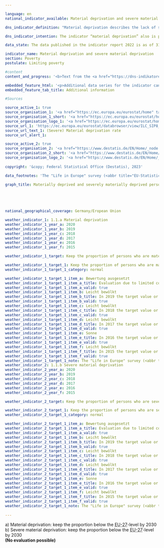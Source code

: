 ```yaml
---

language: en    
national_indicator_available: Material deprivation and severe material deprivation    

dns_indicator_definition: "Material deprivation describes the lack of specific consumer goods and the involuntary foregoing of discretionary consumption for financial reasons. The two indicators represent the proportion of people out of the total population who are deemed to suffer either material deprivation (1.1.a) or severe material deprivation (1.1.b). The designation of (severe) material deprivation applies to all people whose household meets at least three (severely materially deprived: at least four) of nine defined criteria reflecting the financial restrictions of the household."    

dns_indicator_intention: The indicator “material deprivation” also is part of the extensive reporting on poverty and wealth conducted by the Federal Government. By identifying individual deficiencies, it aims to act as a substitute for illustrating living conditions threatened by poverty. The target is to combat material deprivation, therefore both, the percentage of persons who are materially as well as severely materially deprived, should stay below the level within the European Union.    

data_state: The data published in the indicator report 2022 is as of 31 October 2022. The data shown on this platform is updated regularly, so that more current data may be available online than published in the <a href="https://dns-indikatoren.de/en/publications_reports/">indicator report 2022</a>.    

indicator_name: Material deprivation and severe material deprivation    
section: Poverty    
postulate: Limiting poverty    

#content     
content_and_progress: '<b>Text from the <a href="https://dns-indikatoren.de/en/publications_reports/">Indicator Report 2022&nbsp;</a></b><br><br>The data is drawn from the Europe-wide harmonised annual Statistics on Income and Living Conditions (<abbr title="EU-Statistics on Income and Living Conditions" tabindex="0">EU-SILC</abbr>) which is incorporated into the microcensus with extensive methodological changes from the 2020&nbsp;survey year onward due to increasing requirements on data with respect to actuality and provision of more detailed regional results. As a consequence, the data since survey year 2020&nbsp;are not comparable with prior survey years. <br><br>The selected survey variables are expenditures based on a lifestyle that is considered appropriate, desirable or even necessary in Europe. These nine criteria used to characterise material deprivation are standardised across all countries in which <abbr title="EU-Statistics on Income and Living Conditions" tabindex="0">EU-SILC</abbr> is conducted, thereby allowing Europe-wide comparisons. Survey results are derived from self-assessment of households. According to the definition of <abbr title="EU-Statistics on Income and Living Conditions" tabindex="0">EU-SILC</abbr>, households are characterized to suffer from (severe) material deprivation, if they fulfil at least three (severe material deprivation: at least four) of the following nine criteria:<br><br>   1.	Financial difficulties to pay for rent, mortgages, or utility bills on time.<br><br>   2.	Financial difficulties to ensure adequate heating in the residence.<br><br>   3.	Financial difficulties to meet unplanned expenditures of a specific amount from one’s own financial resources.<br><br>   4.	Financial difficulties to eat meat, fish or an equivalent vegetarian meal every second day.<br><br>   5.	Financial difficulties to spend one week’s holidays per year outside the actual residence.<br><br>   6.	Lack of a car in the household due to financial reasons.<br><br>   7.	Lack of a washing machine in the household due to financial reasons.<br><br>   8.	Lack of a colour TV in the household due to financial reasons. <br><br>   9.	Lack of a telephone in the household due to financial reasons.<br><br>Until 2019, the shares of the population experiencing both material deprivation and severe material deprivation declined over time for Germany as in the European Union (<abbr title="European Union" tabindex="0">EU</abbr>) as a whole. At all times, the values for Germany were always significantly lower than those for the <abbr title="European Union" tabindex="0">EU</abbr>.<br><br>In 2020&nbsp;13.4&nbsp;% of the population in Germany were affected by material deprivation. This value is slightly higher than the value for the <abbr title="European Union" tabindex="0">EU</abbr> population that is 13.3&nbsp;%, which was calculated by the Statistical Office of the European Union (<abbr title="European Statistical Office" tabindex="0">Eurostat</abbr>) excluding the United Kingdom (Brexit) for the first time in 2020. For this reason, and due to the above-mentioned methodological changes to the survey design, the value is only comparable with the previous year"s figures to a limited extent. Even after the <abbr title="United Kingdom" tabindex="0">UK</abbr>"s <abbr title="European Union" tabindex="0">EU</abbr> exit and methodological adjustments to the survey, the rate of people experiencing severe material deprivation in Germany in 2020&nbsp;remained below the <abbr title="European Union" tabindex="0">EU</abbr> figure of 5.9&nbsp;% at 5.6&nbsp;%. The German government"s target for severe material deprivation was thus just achieved.<br><br>The indicator on "severe material deprivation" has been redefined and expanded in the <abbr title="European Union" tabindex="0">EU</abbr> as part of the Europe 2030&nbsp;targets, in that additional criteria on social deprivation are now also taken into account. At the European level, therefore, only the indicators "rate of (severe) material and social deprivation" will be provided in the future. A corresponding adjustment of the goals and indicators of the German Sustainability Strategy will therefore be necessary.'    

embedded_feature_html: '<p>Additional data series for the indicator can be found <a href="https://dnsTestEnvironment.github.io/dns-indicators/public/AddInfos/en/1_1_ab.pdf" target="_blank" >here</a>.</p><br><small>Note: You can display the PDF document directly in your browser or download the PDF document and open it with a PDF reader of your choice. We will be happy to advise you.</small>'
embedded_feature_tab_title: Additional information    

#Sources    

source_active_1: true
source_organisation_1: '<a href="https://ec.europa.eu/eurostat/home" target="_blank" onclick="return confirm_alert('')>Eurostat</a>'
source_organisation_1_short: '<a href="https://ec.europa.eu/eurostat/home" target="_blank" onclick="return confirm_alert('')>Eurostat</a>'
source_organisation_logo_1: '<a href="https://ec.europa.eu/eurostat/home" target="_blank" onclick="return confirm_alert('')><img src="www.dnsTestEnvironment.github.io/dns-indicators/public/OrgImgEn/eurostat.png" alt="Eurostat" title=" Click here to visit the homepage of the organizationEurostat" style="height:60px; width:148px; border: transparent"/></a>'
source_url_1: 'https://ec.europa.eu/eurostat/databrowser/view/ILC_SIP8__custom_5385803/default/table?lang=en'
source_url_text_1: (Severe) Material deprivation rate
source_url_alert_1: 

source_active_2: true
source_organisation_2: '<a href="https://www.destatis.de/EN/Home/_node.html" target="_blank" onclick="return confirm_alert('')>Federal Statistical Office</a>'
source_organisation_2_short: '<a href="https://www.destatis.de/EN/Home/_node.html" target="_blank" onclick="return confirm_alert('')>Federal Statistical Office</a>'
source_organisation_logo_2: '<a href="https://www.destatis.de/EN/Home/_node.html" target="_blank" onclick="return confirm_alert('')><img src="www.dnsTestEnvironment.github.io/dns-indicators/public/OrgImgEn/destatis.png" alt="Federal Statistical Office" title=" Click here to visit the homepage of the organizationFederal Statistical Office" style="height:60px; width:148px; border: transparent"/></a>'
    
copyright: '&copy; Federal Statistical Office (Destatis), 2023'    

data_footnotes: 'The "Life in Europe" survey (<abbr title="EU-Statistics on Income and Living Conditions" tabindex="0">EU-SILC</abbr>), which was previously conducted separately, was integrated into the microcensus as a sub-sample in 2020. Due to the change from a voluntary survey to a survey requiring information in part, combined with a new sample composition, it is neither possible to compare the data of the survey year 2020&nbsp;with previous years nor to calculate the weather symbol (break in time series).<br>• For the EU: 2019&nbsp;data estimated by <abbr title="European Statistical Office" tabindex="0">Eurostat</abbr>, from 2020: <abbr title="European Union consisting of 27&nbsp;member states (without United Kingdom)" tabindex="0">EU-27</abbr>&nbsp;(without <abbr title="United Kingdom" tabindex="0">UK</abbr>).'    

graph_title: Materially deprived and severely materially deprived persons    

    

        

national_geographical_coverage: Germany/Eropean Union    

weather_indicator_1: 1.1.a Material deprivation
weather_indicator_1_year_a: 2020
weather_indicator_1_year_b: 2019
weather_indicator_1_year_c: 2018
weather_indicator_1_year_d: 2017
weather_indicator_1_year_e: 2016
weather_indicator_1_year_f: 2015

weather_indicator_1_target: Keep the proportion of persons who are materially deprived considerably below the <abbr title="European Union consisting of 27&nbsp;member states (without United Kingdom)" tabindex="0">EU-27</abbr>-level by 2030

weather_indicator_1_target_1: Keep the proportion of persons who are materially deprived considerably below the <abbr title="European Union consisting of 27&nbsp;member states (without United Kingdom)" tabindex="0">EU-27</abbr>-level by 2030
weather_indicator_1_target_1_category: normal

weather_indicator_1_target_1_item_a: Bewertung ausgesetzt
weather_indicator_1_target_1_item_a_title: Evaluation due to limited comparability not possible.
weather_indicator_1_target_1_item_a_valid: true
weather_indicator_1_target_1_item_b: Leicht bewölkt
weather_indicator_1_target_1_item_b_title: In 2019 the target value or a better value was achieved, but the average change pointed in the direction of deterioration.
weather_indicator_1_target_1_item_b_valid: true
weather_indicator_1_target_1_item_c: Leicht bewölkt
weather_indicator_1_target_1_item_c_title: In 2018 the target value or a better value was achieved, but the average change pointed in the direction of deterioration.
weather_indicator_1_target_1_item_c_valid: true
weather_indicator_1_target_1_item_d: Leicht bewölkt
weather_indicator_1_target_1_item_d_title: In 2017 the target value or a better value was achieved, but the average change pointed in the direction of deterioration.
weather_indicator_1_target_1_item_d_valid: true
weather_indicator_1_target_1_item_e: Sonne
weather_indicator_1_target_1_item_e_title: In 2016 the target value or a better value was achieved and the average change did not point in the direction of deterioration.
weather_indicator_1_target_1_item_e_valid: true
weather_indicator_1_target_1_item_f: Leicht bewölkt
weather_indicator_1_target_1_item_f_title: In 2015 the target value or a better value was achieved, but the average change pointed in the direction of deterioration.
weather_indicator_1_target_1_item_f_valid: true
weather_indicator_1_target_1_note: The "Life in Europe" survey (<abbr title="EU-Statistics on Income and Living Conditions" tabindex="0">EU-SILC</abbr>), which was previously conducted separately, was integrated into the microcensus as a sub-sample in 2020. Due to the change from a voluntary survey to a survey requiring information in part, combined with a new sample composition, it is not possible to compare the data of the survey year 2020&nbsp;with previous years to evaluate the development of the indicators in these years (break in time series).
weather_indicator_2: 1.1.b Severe material deprivation
weather_indicator_2_year_a: 2020
weather_indicator_2_year_b: 2019
weather_indicator_2_year_c: 2018
weather_indicator_2_year_d: 2017
weather_indicator_2_year_e: 2016
weather_indicator_2_year_f: 2015

weather_indicator_2_target: Keep the proportion of persons who are severely materially deprived considerably below the <abbr title="European Union consisting of 27&nbsp;member states (without United Kingdom)" tabindex="0">EU-27</abbr>-level by 2030

weather_indicator_2_target_1: Keep the proportion of persons who are severely materially deprived considerably below the <abbr title="European Union consisting of 27&nbsp;member states (without United Kingdom)" tabindex="0">EU-27</abbr>-level by 2030
weather_indicator_2_target_1_category: normal

weather_indicator_2_target_1_item_a: Bewertung ausgesetzt
weather_indicator_2_target_1_item_a_title: Evaluation due to limited comparability not possible.
weather_indicator_2_target_1_item_a_valid: true
weather_indicator_2_target_1_item_b: Leicht bewölkt
weather_indicator_2_target_1_item_b_title: In 2019 the target value or a better value was achieved, but the average change pointed in the direction of deterioration.
weather_indicator_2_target_1_item_b_valid: true
weather_indicator_2_target_1_item_c: Leicht bewölkt
weather_indicator_2_target_1_item_c_title: In 2018 the target value or a better value was achieved, but the average change pointed in the direction of deterioration.
weather_indicator_2_target_1_item_c_valid: true
weather_indicator_2_target_1_item_d: Leicht bewölkt
weather_indicator_2_target_1_item_d_title: In 2017 the target value or a better value was achieved, but the average change pointed in the direction of deterioration.
weather_indicator_2_target_1_item_d_valid: true
weather_indicator_2_target_1_item_e: Sonne
weather_indicator_2_target_1_item_e_title: In 2016 the target value or a better value was achieved and the average change did not point in the direction of deterioration.
weather_indicator_2_target_1_item_e_valid: true
weather_indicator_2_target_1_item_f: Leicht bewölkt
weather_indicator_2_target_1_item_f_title: In 2015 the target value or a better value was achieved, but the average change pointed in the direction of deterioration.
weather_indicator_2_target_1_item_f_valid: true
weather_indicator_2_target_1_note: The "Life in Europe" survey (<abbr title="EU-Statistics on Income and Living Conditions" tabindex="0">EU-SILC</abbr>), which was previously conducted separately, was integrated into the microcensus as a sub-sample in 2020. Due to the change from a voluntary survey to a survey requiring information in part, combined with a new sample composition, it is not possible to compare the data of the survey year 2020&nbsp;with previous years to evaluate the development of the indicators in these years (break in time series).    
    
---
```



<div>
  <div class="my-header">
    <label class="default">a) Material deprivation: keep the proportion below the <abbr title="European Union consisting of 27&nbsp;member states (without United Kingdom)" tabindex="0">EU-27</abbr>-level by 2030
    </label>
  </div>
</div>
<div>
  <div class="my-header">
    <label class="default">b) Severe material deprivation: keep the proportion below the <abbr title="European Union consisting of 27&nbsp;member states (without United Kingdom)" tabindex="0">EU-27</abbr>-level by 2030
    </label>
  </div>
</div>
<div class="my-header-note">
  <label class="default"><b>(No evaluation possible)
  </b></label>
</div>
